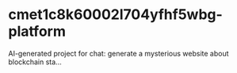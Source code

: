 # cmet1c8k60002l704yfhf5wbg-platform
AI-generated project for chat: generate a mysterious website about blockchain sta...
